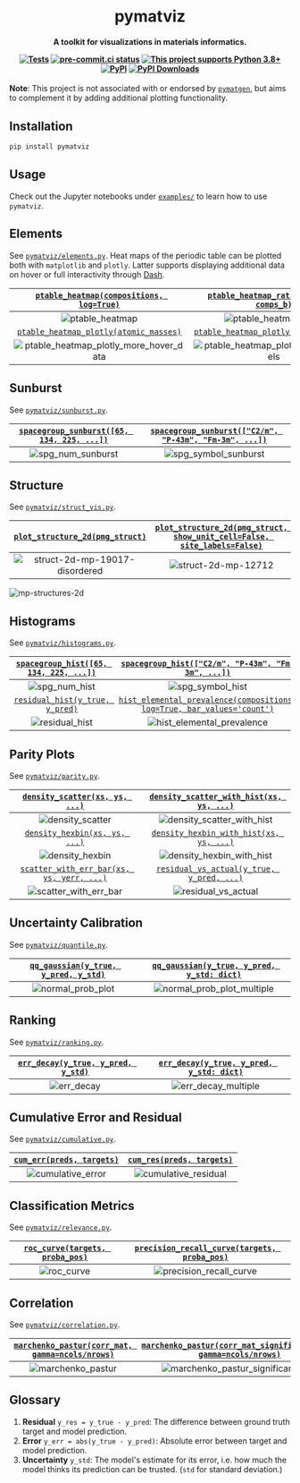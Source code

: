 <h1 align="center">pymatviz</h1>

<h4 align="center">

A toolkit for visualizations in materials informatics.

[![Tests](https://github.com/janosh/pymatviz/actions/workflows/test.yml/badge.svg)](https://github.com/janosh/pymatviz/actions/workflows/test.yml)
[![pre-commit.ci status](https://results.pre-commit.ci/badge/github/janosh/pymatviz/main.svg)](https://results.pre-commit.ci/latest/github/janosh/pymatviz/main)
[![This project supports Python 3.8+](https://img.shields.io/badge/Python-3.8+-blue.svg)](https://python.org/downloads)
[![PyPI](https://img.shields.io/pypi/v/pymatviz)](https://pypi.org/project/pymatviz)
[![PyPI Downloads](https://img.shields.io/pypi/dm/pymatviz)](https://pypistats.org/packages/pymatviz)

</h4>

**Note**: This project is not associated with or endorsed by [`pymatgen`](https://github.com/materialsproject/pymatgen), but aims to complement it by adding additional plotting functionality.

## Installation

```sh
pip install pymatviz
```

## Usage

Check out the Jupyter notebooks under [`examples/`](/examples) to learn how to use `pymatviz`.

## Elements

See [`pymatviz/elements.py`](pymatviz/elements.py). Heat maps of the periodic table can be plotted both with `matplotlib` and `plotly`. Latter supports displaying additional data on hover or full interactivity through [Dash](https://plotly.com/dash).

| [`ptable_heatmap(compositions, log=True)`](pymatviz/elements.py) | [`ptable_heatmap_ratio(comps_a, comps_b)`](pymatviz/elements.py) |
| :--------------------------------------------------------------: | :--------------------------------------------------------------: |
|                        ![ptable_heatmap]                         |                     ![ptable_heatmap_ratio]                      |
|  [`ptable_heatmap_plotly(atomic_masses)`](pymatviz/elements.py)  |  [`ptable_heatmap_plotly(compositions)`](pymatviz/elements.py)   |
|             ![ptable_heatmap_plotly_more_hover_data]             |             ![ptable_heatmap_plotly_percent_labels]              |

## Sunburst

See [`pymatviz/sunburst.py`](pymatviz/sunburst.py).

| [`spacegroup_sunburst([65, 134, 225, ...])`](pymatviz/sunburst.py) | [`spacegroup_sunburst(["C2/m", "P-43m", "Fm-3m", ...])`](pymatviz/sunburst.py) |
| :----------------------------------------------------------------: | :----------------------------------------------------------------------------: |
|                        ![spg_num_sunburst]                         |                             ![spg_symbol_sunburst]                             |

## Structure

See [`pymatviz/struct_vis.py`](pymatviz/struct_vis.py).

| [`plot_structure_2d(pmg_struct)`](pymatviz/struct_vis.py) | [`plot_structure_2d(pmg_struct, show_unit_cell=False, site_labels=False)`](pymatviz/struct_vis.py) |
| :-------------------------------------------------------: | :------------------------------------------------------------------------------------------------: |
|             ![struct-2d-mp-19017-disordered]              |                                       ![struct-2d-mp-12712]                                        |

![mp-structures-2d]

## Histograms

See [`pymatviz/histograms.py`](pymatviz/histograms.py).

| [`spacegroup_hist([65, 134, 225, ...])`](pymatviz/histograms.py) |          [`spacegroup_hist(["C2/m", "P-43m", "Fm-3m", ...])`](pymatviz/histograms.py)           |
| :--------------------------------------------------------------: | :---------------------------------------------------------------------------------------------: |
|                         ![spg_num_hist]                          |                                       ![spg_symbol_hist]                                        |
|    [`residual_hist(y_true, y_pred)`](pymatviz/histograms.py)     | [`hist_elemental_prevalence(compositions, log=True, bar_values='count')`](pymatviz/elements.py) |
|                         ![residual_hist]                         |                                  ![hist_elemental_prevalence]                                   |

## Parity Plots

See [`pymatviz/parity.py`](pymatviz/parity.py).

|      [`density_scatter(xs, ys, ...)`](pymatviz/parity.py)       | [`density_scatter_with_hist(xs, ys, ...)`](pymatviz/parity.py)  |
| :-------------------------------------------------------------: | :-------------------------------------------------------------: |
|                       ![density_scatter]                        |                  ![density_scatter_with_hist]                   |
|       [`density_hexbin(xs, ys, ...)`](pymatviz/parity.py)       |  [`density_hexbin_with_hist(xs, ys, ...)`](pymatviz/parity.py)  |
|                        ![density_hexbin]                        |                   ![density_hexbin_with_hist]                   |
| [`scatter_with_err_bar(xs, ys, yerr, ...)`](pymatviz/parity.py) | [`residual_vs_actual(y_true, y_pred, ...)`](pymatviz/parity.py) |
|                     ![scatter_with_err_bar]                     |                      ![residual_vs_actual]                      |

## Uncertainty Calibration

See [`pymatviz/quantile.py`](pymatviz/quantile.py).

| [`qq_gaussian(y_true, y_pred, y_std)`](pymatviz/quantile.py) | [`qq_gaussian(y_true, y_pred, y_std: dict)`](pymatviz/quantile.py) |
| :----------------------------------------------------------: | :----------------------------------------------------------------: |
|                     ![normal_prob_plot]                      |                    ![normal_prob_plot_multiple]                    |

## Ranking

See [`pymatviz/ranking.py`](pymatviz/ranking.py).

| [`err_decay(y_true, y_pred, y_std)`](pymatviz/ranking.py) | [`err_decay(y_true, y_pred, y_std: dict)`](pymatviz/ranking.py) |
| :-------------------------------------------------------: | :-------------------------------------------------------------: |
|                       ![err_decay]                        |                      ![err_decay_multiple]                      |

## Cumulative Error and Residual

See [`pymatviz/cumulative.py`](pymatviz/cumulative.py).

| [`cum_err(preds, targets)`](pymatviz/cumulative.py) | [`cum_res(preds, targets)`](pymatviz/cumulative.py) |
| :-------------------------------------------------: | :-------------------------------------------------: |
|                 ![cumulative_error]                 |               ![cumulative_residual]                |

## Classification Metrics

See [`pymatviz/relevance.py`](pymatviz/relevance.py).

| [`roc_curve(targets, proba_pos)`](pymatviz/relevance.py) | [`precision_recall_curve(targets, proba_pos)`](pymatviz/relevance.py) |
| :------------------------------------------------------: | :-------------------------------------------------------------------: |
|                       ![roc_curve]                       |                       ![precision_recall_curve]                       |

## Correlation

See [`pymatviz/correlation.py`](pymatviz/correlation.py).

| [`marchenko_pastur(corr_mat, gamma=ncols/nrows)`](pymatviz/correlation.py) | [`marchenko_pastur(corr_mat_significant_eval, gamma=ncols/nrows)`](pymatviz/correlation.py) |
| :------------------------------------------------------------------------: | :-----------------------------------------------------------------------------------------: |
|                            ![marchenko_pastur]                             |                            ![marchenko_pastur_significant_eval]                             |

## Glossary

1. **Residual** `y_res = y_true - y_pred`: The difference between ground truth target and model prediction.
2. **Error** `y_err = abs(y_true - y_pred)`: Absolute error between target and model prediction.
3. **Uncertainty** `y_std`: The model's estimate for its error, i.e. how much the model thinks its prediction can be trusted. (`std` for standard deviation.)

[cumulative_error]: https://raw.githubusercontent.com/janosh/pymatviz/main/assets/cumulative_error.svg
[cumulative_residual]: https://raw.githubusercontent.com/janosh/pymatviz/main/assets/cumulative_residual.svg
[density_hexbin_with_hist]: https://raw.githubusercontent.com/janosh/pymatviz/main/assets/density_hexbin_with_hist.svg
[density_hexbin]: https://raw.githubusercontent.com/janosh/pymatviz/main/assets/density_hexbin.svg
[density_scatter_with_hist]: https://raw.githubusercontent.com/janosh/pymatviz/main/assets/density_scatter_with_hist.svg
[density_scatter]: https://raw.githubusercontent.com/janosh/pymatviz/main/assets/density_scatter.svg
[err_decay_multiple]: https://raw.githubusercontent.com/janosh/pymatviz/main/assets/err_decay_multiple.svg
[err_decay]: https://raw.githubusercontent.com/janosh/pymatviz/main/assets/err_decay.svg
[hist_elemental_prevalence]: https://raw.githubusercontent.com/janosh/pymatviz/main/assets/hist_elemental_prevalence.svg
[marchenko_pastur_significant_eval]: https://raw.githubusercontent.com/janosh/pymatviz/main/assets/marchenko_pastur_significant_eval.svg
[marchenko_pastur]: https://raw.githubusercontent.com/janosh/pymatviz/main/assets/marchenko_pastur.svg
[mp-structures-2d]: https://raw.githubusercontent.com/janosh/pymatviz/main/assets/mp-structures-2d.svg
[normal_prob_plot_multiple]: https://raw.githubusercontent.com/janosh/pymatviz/main/assets/normal_prob_plot_multiple.svg
[normal_prob_plot]: https://raw.githubusercontent.com/janosh/pymatviz/main/assets/normal_prob_plot.svg
[precision_recall_curve]: https://raw.githubusercontent.com/janosh/pymatviz/main/assets/precision_recall_curve.svg
[ptable_heatmap_ratio]: https://raw.githubusercontent.com/janosh/pymatviz/main/assets/ptable_heatmap_ratio.svg
[ptable_heatmap]: https://raw.githubusercontent.com/janosh/pymatviz/main/assets/ptable_heatmap.svg
[ptable_heatmap_plotly_more_hover_data]: https://raw.githubusercontent.com/janosh/pymatviz/main/assets/ptable_heatmap_plotly_more_hover_data.svg
[ptable_heatmap_plotly_percent_labels]: https://raw.githubusercontent.com/janosh/pymatviz/main/assets/ptable_heatmap_plotly_percent_labels.svg
[residual_hist]: https://raw.githubusercontent.com/janosh/pymatviz/main/assets/residual_hist.svg
[residual_vs_actual]: https://raw.githubusercontent.com/janosh/pymatviz/main/assets/residual_vs_actual.svg
[roc_curve]: https://raw.githubusercontent.com/janosh/pymatviz/main/assets/roc_curve.svg
[scatter_with_err_bar]: https://raw.githubusercontent.com/janosh/pymatviz/main/assets/scatter_with_err_bar.svg
[spg_num_hist]: https://raw.githubusercontent.com/janosh/pymatviz/main/assets/spg_num_hist.svg
[spg_symbol_hist]: https://raw.githubusercontent.com/janosh/pymatviz/main/assets/spg_symbol_hist.svg
[spg_num_sunburst]: https://raw.githubusercontent.com/janosh/pymatviz/main/assets/spg_num_sunburst.svg
[spg_symbol_sunburst]: https://raw.githubusercontent.com/janosh/pymatviz/main/assets/spg_symbol_sunburst.svg
[struct-2d-mp-12712]: https://raw.githubusercontent.com/janosh/pymatviz/main/assets/struct-2d-mp-12712.svg
[struct-2d-mp-19017-disordered]: https://raw.githubusercontent.com/janosh/pymatviz/main/assets/struct-2d-mp-19017-disordered.svg
[true_pred_hist]: https://raw.githubusercontent.com/janosh/pymatviz/main/assets/true_pred_hist.svg
